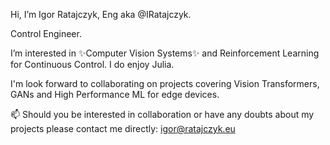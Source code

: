 Hi, I’m Igor Ratajczyk, Eng aka @IRatajczyk.

Control Engineer.

I’m interested in ✨Computer Vision Systems✨ and Reinforcement Learning for Continuous Control. I do enjoy Julia.

I'm look forward to collaborating on projects covering Vision Transformers, GANs and High Performance ML for edge devices.

📫 Should you be interested in collaboration or have any doubts about my projects please contact me directly: igor@ratajczyk.eu

<!---
IRatajczyk/IRatajczyk is a ✨ special ✨ repository because its `README.md` (this file) appears on your GitHub profile.
You can click the Preview link to take a look at your changes.
--->
